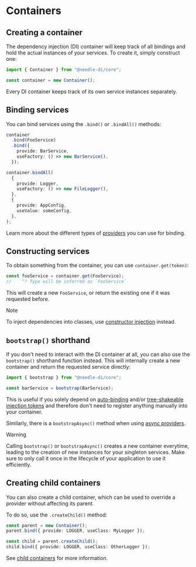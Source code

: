 # Containers

## Creating a container

The dependency injection (DI) container will keep track of all bindings and hold the actual instances of your services.
To create it, simply construct one:

```typescript
import { Container } from "@needle-di/core";

const container = new Container();
```

Every DI container keeps track of its own service instances separately.

## Binding services

You can bind services using the `.bind()` or `.bindAll()` methods:

```typescript
container
  .bind(FooService)
  .bind({
    provide: BarService,
    useFactory: () => new BarService(),
  });

container.bindAll(
  {
    provide: Logger,
    useFactory: () => new FileLogger(),
  },
  {
    provide: AppConfig,
    useValue: someConfig,
  },
);
```

Learn more about the different types of [providers](./providers) you can use for binding.

## Constructing services

To obtain something from the container, you can use `container.get(token)`:

```typescript
const fooService = container.get(FooService);
//    ^? Type will be inferred as `FooService`
```

This will create a new `FooService`, or return the existing one if it was requested before.

> [!NOTE]
> To inject dependencies into classes, use [constructor injection](./injection#constructor-injection) instead.

## `bootstrap()` shorthand

If you don't need to interact with the DI container at all, you can also use the `bootstrap()` shorthand function
instead. This will internally create a new container and return the requested service directly:

```typescript
import { bootstrap } from "@needle-di/core";

const barService = bootstrap(BarService);
```

This is useful if you solely depend on [auto-binding](/concepts/binding#auto-binding)
and/or [tree-shakeable injection tokens](/advanced/tree-shaking) and therefore don't need to register anything manually
into your container.

Similarly, there is a `bootstrapAsync()` method when using [async providers](../advanced/async-injection.md).

> [!WARNING]
> Calling `bootstrap()` or `bootstrapAsync()` creates a new container everytime, leading to the creation
> of new instances for your singleton services. Make sure to only call it once in the lifecycle of your
> application to use it efficiently.

## Creating child containers

You can also create a child container, which can be used to override a provider without affecting its parent.

To do so, use the `.createChild()` method:

```ts
const parent = new Container();
parent.bind({ provide: LOGGER, useClass: MyLogger });

const child = parent.createChild();
child.bind({ provide: LOGGER, useClass: OtherLogger });
```

See [child containers](../advanced/child-containers.md) for more information.
